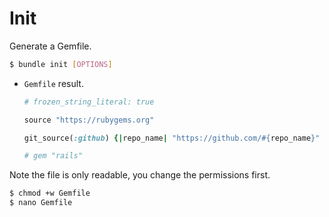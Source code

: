 # Init

Generate a Gemfile.

```sh
$ bundle init [OPTIONS]
```

- `Gemfile` result.
    ```ruby
    # frozen_string_literal: true

    source "https://rubygems.org"

    git_source(:github) {|repo_name| "https://github.com/#{repo_name}" }

    # gem "rails"
    ```

Note the file is only readable, you change the permissions first.

```sh
$ chmod +w Gemfile
$ nano Gemfile
```
